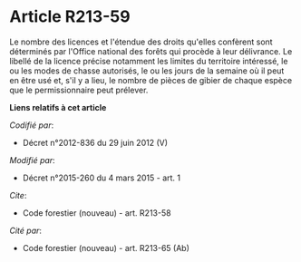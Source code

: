 # Article R213-59

Le nombre des licences et l'étendue des droits qu'elles confèrent sont déterminés par l'Office national des forêts qui
procède à leur délivrance. Le libellé de la licence précise notamment les limites du territoire intéressé, le ou les modes de
chasse autorisés, le ou les jours de la semaine où il peut en être usé et, s'il y a lieu, le nombre de pièces de gibier de
chaque espèce que le permissionnaire peut prélever.

**Liens relatifs à cet article**

_Codifié par_:

  - Décret n°2012-836 du 29 juin 2012 (V)

_Modifié par_:

  - Décret n°2015-260 du 4 mars 2015 - art. 1

_Cite_:

  - Code forestier (nouveau) - art. R213-58

_Cité par_:

  - Code forestier (nouveau) - art. R213-65 (Ab)
